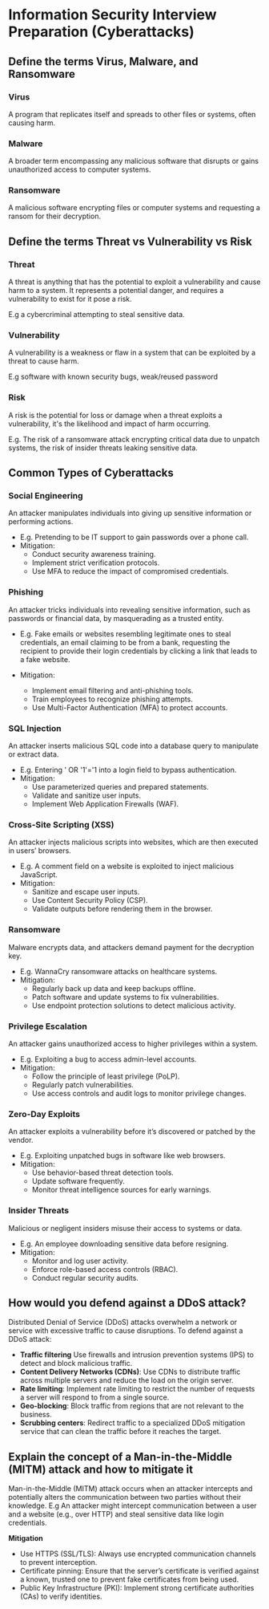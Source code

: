 # Information Security Interview Preparation (Cyberattacks)

## Define the terms Virus, Malware, and Ransomware

### Virus

A program that replicates itself and spreads to other files or systems, often causing harm.

### Malware

A broader term encompassing any malicious software that disrupts or gains unauthorized access to computer systems.

### Ransomware

A malicious software encrypting files or computer systems and requesting a ransom for their decryption.

###

## Define the terms Threat vs Vulnerability vs Risk

### Threat

A threat is anything that has the potential to exploit a vulnerability and cause harm to a system. It represents a potential danger, and requires a vulnerability to exist for it pose a risk.

E.g a cybercriminal attempting to steal sensitive data.

### Vulnerability

A vulnerability is a weakness or flaw in a system that can be exploited by a threat to cause harm.

E.g software with known security bugs, weak/reused password

### Risk

A risk is the potential for loss or damage when a threat exploits a vulnerability, it's the likelihood and impact of harm occurring.

E.g. The risk of a ransomware attack encrypting critical data due to unpatch systems, the risk of insider threats leaking sensitive data.

## Common Types of Cyberattacks

### Social Engineering

An attacker manipulates individuals into giving up sensitive information or performing actions.

- E.g. Pretending to be IT support to gain passwords over a phone call.
- Mitigation:
  - Conduct security awareness training.
  - Implement strict verification protocols.
  - Use MFA to reduce the impact of compromised credentials.

### Phishing

An attacker tricks individuals into revealing sensitive information, such as passwords or financial data, by masquerading as a trusted entity.

- E.g. Fake emails or websites resembling legitimate ones to steal credentials, an email claiming to be from a bank, requesting the recipient to provide their login credentials by clicking a link that leads to a fake website.

- Mitigation:
  - Implement email filtering and anti-phishing tools.
  - Train employees to recognize phishing attempts.
  - Use Multi-Factor Authentication (MFA) to protect accounts.

### SQL Injection

An attacker inserts malicious SQL code into a database query to manipulate or extract data.

- E.g. Entering ' OR '1'='1 into a login field to bypass authentication.
- Mitigation:
  - Use parameterized queries and prepared statements.
  - Validate and sanitize user inputs.
  - Implement Web Application Firewalls (WAF).

### Cross-Site Scripting (XSS)

An attacker injects malicious scripts into websites, which are then executed in users’ browsers.

- E.g. A comment field on a website is exploited to inject malicious JavaScript.
- Mitigation:
  - Sanitize and escape user inputs.
  - Use Content Security Policy (CSP).
  - Validate outputs before rendering them in the browser.

### Ransomware

Malware encrypts data, and attackers demand payment for the decryption key.

- E.g. WannaCry ransomware attacks on healthcare systems.
- Mitigation:
  - Regularly back up data and keep backups offline.
  - Patch software and update systems to fix vulnerabilities.
  - Use endpoint protection solutions to detect malicious activity.

### Privilege Escalation

An attacker gains unauthorized access to higher privileges within a system.

- E.g. Exploiting a bug to access admin-level accounts.
- Mitigation:
  - Follow the principle of least privilege (PoLP).
  - Regularly patch vulnerabilities.
  - Use access controls and audit logs to monitor privilege changes.

### Zero-Day Exploits

An attacker exploits a vulnerability before it’s discovered or patched by the vendor.

- E.g. Exploiting unpatched bugs in software like web browsers.
- Mitigation:
  - Use behavior-based threat detection tools.
  - Update software frequently.
  - Monitor threat intelligence sources for early warnings.

### Insider Threats

Malicious or negligent insiders misuse their access to systems or data.

- E.g. An employee downloading sensitive data before resigning.
- Mitigation:
  - Monitor and log user activity.
  - Enforce role-based access controls (RBAC).
  - Conduct regular security audits.

## How would you defend against a DDoS attack?

Distributed Denial of Service (DDoS) attacks overwhelm a network or service with excessive traffic to cause disruptions. To defend against a DDoS attack:

- **Traffic filtering** Use firewalls and intrusion prevention systems (IPS) to detect and block malicious traffic.
- **Content Delivery Networks (CDNs)**: Use CDNs to distribute traffic across multiple servers and reduce the load on the origin server.
- **Rate limiting**: Implement rate limiting to restrict the number of requests a server will respond to from a single source.
- **Geo-blocking**: Block traffic from regions that are not relevant to the business.
- **Scrubbing centers**: Redirect traffic to a specialized DDoS mitigation service that can clean the traffic before it reaches the target.

## Explain the concept of a Man-in-the-Middle (MITM) attack and how to mitigate it

Man-in-the-Middle (MITM) attack occurs when an attacker intercepts and potentially alters the communication between two parties without their knowledge.
E.g An attacker might intercept communication between a user and a website (e.g., over HTTP) and steal sensitive data like login credentials.

**Mitigation**

- Use HTTPS (SSL/TLS): Always use encrypted communication channels to prevent interception.
- Certificate pinning: Ensure that the server’s certificate is verified against a known, trusted one to prevent fake certificates from being used.
- Public Key Infrastructure (PKI): Implement strong certificate authorities (CAs) to verify identities.
